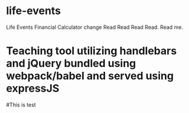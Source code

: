 # life-events
Life Events Financial Calculator
change 
Read Read Read Read. Read me.
# Teaching tool utilizing handlebars and jQuery bundled using webpack/babel and served using expressJS
#This is test